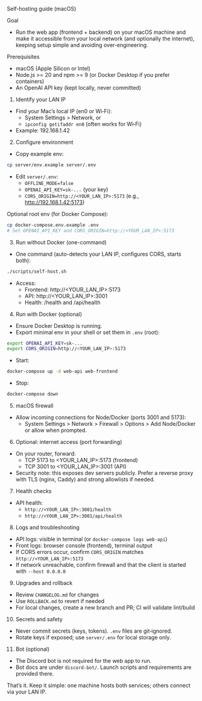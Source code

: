 Self-hosting guide (macOS)

Goal
- Run the web app (frontend + backend) on your macOS machine and make it accessible from your local network (and optionally the internet), keeping setup simple and avoiding over-engineering.

Prerequisites
- macOS (Apple Silicon or Intel)
- Node.js >= 20 and npm >= 9 (or Docker Desktop if you prefer containers)
- An OpenAI API key (kept locally, never committed)

1) Identify your LAN IP
- Find your Mac’s local IP (en0 or Wi‑Fi):
  - System Settings > Network, or
  - `ipconfig getifaddr en0` (often works for Wi‑Fi)
- Example: 192.168.1.42

2) Configure environment
- Copy example env:
```bash
cp server/env.example server/.env
```
- Edit `server/.env`:
  - `OFFLINE_MODE=false`
  - `OPENAI_API_KEY=sk-...` (your key)
  - `CORS_ORIGIN=http://<YOUR_LAN_IP>:5173` (e.g., http://192.168.1.42:5173)

Optional root env (for Docker Compose):
```bash
cp docker-compose.env.example .env
# Set OPENAI_API_KEY and CORS_ORIGIN=http://<YOUR_LAN_IP>:5173
```

3) Run without Docker (one-command)
- One command (auto-detects your LAN IP, configures CORS, starts both):
```bash
./scripts/self-host.sh
```
- Access:
  - Frontend: http://<YOUR_LAN_IP>:5173
  - API:      http://<YOUR_LAN_IP>:3001
  - Health:   /health and /api/health

4) Run with Docker (optional)
- Ensure Docker Desktop is running.
- Export minimal env in your shell or set them in `.env` (root):
```bash
export OPENAI_API_KEY=sk-...
export CORS_ORIGIN=http://<YOUR_LAN_IP>:5173
```
- Start:
```bash
docker-compose up -d web-api web-frontend
```
- Stop:
```bash
docker-compose down
```

5) macOS firewall
- Allow incoming connections for Node/Docker (ports 3001 and 5173):
  - System Settings > Network > Firewall > Options > Add Node/Docker or allow when prompted.

6) Optional: internet access (port forwarding)
- On your router, forward:
  - TCP 5173 to <YOUR_LAN_IP>:5173 (frontend)
  - TCP 3001 to <YOUR_LAN_IP>:3001 (API)
- Security note: this exposes dev servers publicly. Prefer a reverse proxy with TLS (nginx, Caddy) and strong allowlists if needed.

7) Health checks
- API health:
  - `http://<YOUR_LAN_IP>:3001/health`
  - `http://<YOUR_LAN_IP>:3001/api/health`

8) Logs and troubleshooting
- API logs: visible in terminal (or `docker-compose logs web-api`)
- Front logs: browser console (frontend), terminal output
- If CORS errors occur, confirm `CORS_ORIGIN` matches `http://<YOUR_LAN_IP>:5173`
- If network unreachable, confirm firewall and that the client is started with `--host 0.0.0.0`

9) Upgrades and rollback
- Review `CHANGELOG.md` for changes
- Use `ROLLBACK.md` to revert if needed
- For local changes, create a new branch and PR; CI will validate lint/build

10) Secrets and safety
- Never commit secrets (keys, tokens). `.env` files are git‑ignored.
- Rotate keys if exposed; use `server/.env` for local storage only.

11) Bot (optional)
- The Discord bot is not required for the web app to run.
- Bot docs are under `discord-bot/`. Launch scripts and requirements are provided there.

That’s it. Keep it simple: one machine hosts both services; others connect via your LAN IP.
